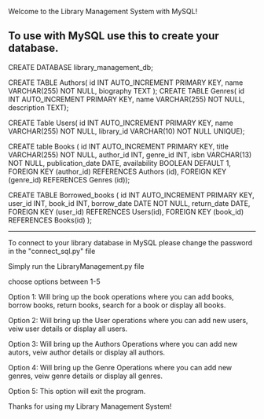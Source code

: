 Welcome to the Library Management System with MySQL!

To use with MySQL use this to create your database. 
---------------------------------------------------------------------------------------------------------------------------------------------------------------------------------------
CREATE DATABASE library_management_db;

CREATE TABLE Authors(
	id INT AUTO_INCREMENT PRIMARY KEY,
    name VARCHAR(255) NOT NULL,
    biography TEXT
);
CREATE TABLE Genres(
	id INT AUTO_INCREMENT PRIMARY KEY,
    name VARCHAR(255) NOT NULL,
    description TEXT);
    
CREATE Table Users(
	id INT AUTO_INCREMENT PRIMARY KEY,
    name VARCHAR(255) NOT NULL,
    library_id VARCHAR(10) NOT NULL UNIQUE);
    
CREATE table Books (
	id INT AUTO_INCREMENT PRIMARY KEY,
    title VARCHAR(255) NOT NULL,
    author_id INT,
    genre_id INT,
    isbn VARCHAR(13) NOT NULL,
    publication_date DATE,
    availability BOOLEAN DEFAULT 1,
    FOREIGN KEY (author_id) REFERENCES Authors (id),
    FOREIGN KEY (genre_id) REFERENCES Genres (id));

CREATE TABLE Borrowed_books (
	id INT AUTO_INCREMENT PRIMARY KEY,
    user_id INT, 
    book_id INT,
    borrow_date DATE NOT NULL,
    return_date DATE,
    FOREIGN KEY (user_id) REFERENCES Users(id),
    FOREIGN KEY (book_id) REFERENCES Books(id)
    );
    

--------------------------------------------------------------------------------------------------------------------------------------------------------------------------------------

To connect to your library database in MySQL please change the password in the "connect_sql.py" file 


Simply run the LibraryManagement.py file

choose options between 1-5

Option 1:
 Will bring up the book operations where you can add books, borrow books, return books, search for a book or display all books.

 Option 2:
 Will bring up the User operations where you can add new users, veiw user details or display all users.

 Option 3:
 Will bring up the Authors Operations where you can add new autors, veiw author details or display all authors.

 Option 4:
 Will bring up the Genre Operations where you can add new genres, veiw genre details or display all genres.

 Option 5:
 This option will exit the program.

 Thanks for using my Library Management System!